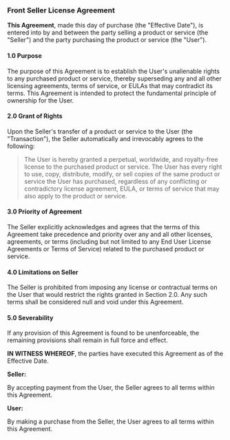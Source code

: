 ### Front Seller License Agreement

**This Agreement**, made this day of purchase (the "Effective Date"), is entered into by and between the party selling a product or service (the "Seller") and the party purchasing the product or service (the "User").

#### 1.0 Purpose

The purpose of this Agreement is to establish the User's unalienable rights to any purchased product or service, thereby superseding any and all other licensing agreements, terms of service, or EULAs that may contradict its terms. This Agreement is intended to protect the fundamental principle of ownership for the User.

#### 2.0 Grant of Rights

Upon the Seller's transfer of a product or service to the User (the "Transaction"), the Seller automatically and irrevocably agrees to the following:

> The User is hereby granted a perpetual, worldwide, and royalty-free license to the purchased product or service. The User has every right to use, copy, distribute, modify, or sell copies of the same product or service the User has purchased, regardless of any conflicting or contradictory license agreement, EULA, or terms of service that may also apply to the product or service.

#### 3.0 Priority of Agreement

The Seller explicitly acknowledges and agrees that the terms of this Agreement take precedence and priority over any and all other licenses, agreements, or terms (including but not limited to any End User License Agreements or Terms of Service) related to the purchased product or service.

#### 4.0 Limitations on Seller

The Seller is prohibited from imposing any license or contractual terms on the User that would restrict the rights granted in Section 2.0. Any such terms shall be considered null and void under this Agreement.

#### 5.0 Severability

If any provision of this Agreement is found to be unenforceable, the remaining provisions shall remain in full force and effect.

**IN WITNESS WHEREOF**, the parties have executed this Agreement as of the Effective Date.

**Seller:**

By accepting payment from the User, the Seller agrees to all terms within this Agreement.

**User:**

By making a purchase from the Seller, the User agrees to all terms within this Agreement.
